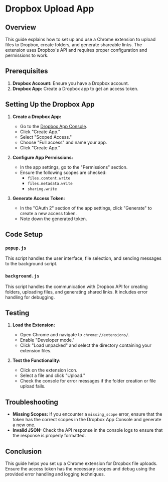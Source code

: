 # Dropbox Upload App

## Overview

This guide explains how to set up and use a Chrome extension to upload files to Dropbox, create folders, and generate shareable links. The extension uses Dropbox's API and requires proper configuration and permissions to work.

## Prerequisites

1. **Dropbox Account:** Ensure you have a Dropbox account.
2. **Dropbox App:** Create a Dropbox app to get an access token.

## Setting Up the Dropbox App

1. **Create a Dropbox App:**
   - Go to the [Dropbox App Console](https://www.dropbox.com/developers/apps).
   - Click "Create App."
   - Select "Scoped Access."
   - Choose "Full access" and name your app.
   - Click "Create App."

2. **Configure App Permissions:**
   - In the app settings, go to the "Permissions" section.
   - Ensure the following scopes are checked:
     - `files.content.write`
     - `files.metadata.write`
     - `sharing.write`

3. **Generate Access Token:**
   - In the "OAuth 2" section of the app settings, click "Generate" to create a new access token.
   - Note down the generated token.

## Code Setup

### `popup.js`

This script handles the user interface, file selection, and sending messages to the background script.

### `background.js`

This script handles the communication with Dropbox API for creating folders, uploading files, and generating shared links. It includes error handling for debugging.


## Testing

1. **Load the Extension:**
   - Open Chrome and navigate to `chrome://extensions/`.
   - Enable "Developer mode."
   - Click "Load unpacked" and select the directory containing your extension files.

2. **Test the Functionality:**
   - Click on the extension icon.
   - Select a file and click "Upload."
   - Check the console for error messages if the folder creation or file upload fails.

## Troubleshooting

- **Missing Scopes:** If you encounter a `missing_scope` error, ensure that the token has the correct scopes in the Dropbox App Console and generate a new one.
- **Invalid JSON:** Check the API response in the console logs to ensure that the response is properly formatted.

## Conclusion

This guide helps you set up a Chrome extension for Dropbox file uploads. Ensure the access token has the necessary scopes and debug using the provided error handling and logging techniques.
